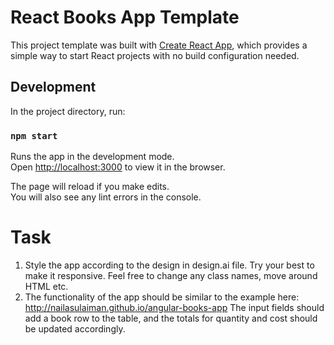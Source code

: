 # React Books App Template

This project template was built with [Create React App](https://github.com/facebookincubator/create-react-app), which provides a simple way to start React projects with no build configuration needed.

## Development

In the project directory, run:

### `npm start`

Runs the app in the development mode.<br>
Open [http://localhost:3000](http://localhost:3000) to view it in the browser.

The page will reload if you make edits.<br>
You will also see any lint errors in the console.




# Task
1. Style the app according to the design in design.ai file. Try your best to make it responsive. Feel free to change any class names, move around HTML etc.
2. The functionality of the app should be similar to the example here: http://nailasulaiman.github.io/angular-books-app
   The input fields should add a book row to the table, and the totals for quantity and cost should be updated accordingly.
